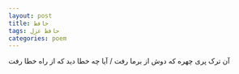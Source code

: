 ```yaml
---
layout: post
title: حافظ
tags: حافظ غزل
categories: poem
---
```


آن ترک پری چهره که دوش از برما رفت / آیا چه خطا دید که از راه خطا رفت